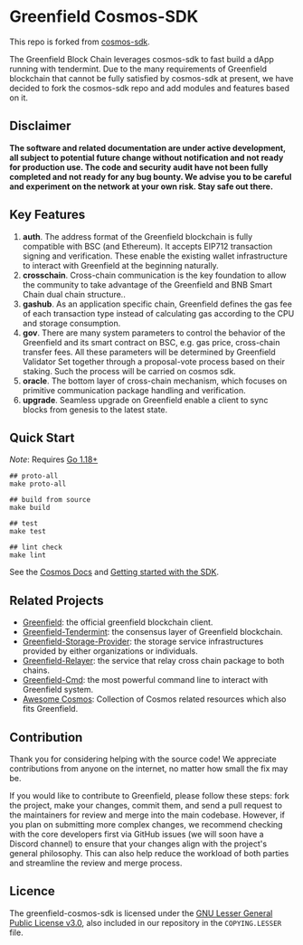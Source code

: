 # Greenfield Cosmos-SDK

This repo is forked from [cosmos-sdk](https://github.com/cosmos/cosmos-sdk).

The Greenfield Block Chain leverages cosmos-sdk to fast build a dApp running with tendermint. Due to the many 
requirements of Greenfield blockchain that cannot be fully satisfied by cosmos-sdk at present, we have decided to fork 
the cosmos-sdk repo and add modules and features based on it.

## Disclaimer
**The software and related documentation are under active development, all subject to potential future change without
notification and not ready for production use. The code and security audit have not been fully completed and not ready
for any bug bounty. We advise you to be careful and experiment on the network at your own risk. Stay safe out there.**

## Key Features

1. **auth**. The address format of the Greenfield blockchain is fully compatible with BSC (and Ethereum). It accepts EIP712 transaction signing and verification. These enable the existing wallet infrastructure to interact with Greenfield at the beginning naturally.
2. **crosschain**. Cross-chain communication is the key foundation to allow the community to take advantage of the Greenfield and BNB Smart Chain dual chain structure..
3. **gashub**. As an application specific chain, Greenfield defines the gas fee of each transaction type instead of calculating gas according to the CPU and storage consumption.
4. **gov**. There are many system parameters to control the behavior of the Greenfield and its smart contract on BSC, e.g. gas price, cross-chain transfer fees. All these parameters will be determined by Greenfield Validator Set together through a proposal-vote process based on their staking. Such the process will be carried on cosmos sdk.
5. **oracle**. The bottom layer of cross-chain mechanism, which focuses on primitive communication package handling and verification.
6. **upgrade**. Seamless upgrade on Greenfield enable a client to sync blocks from genesis to the latest state.

## Quick Start
*Note*: Requires [Go 1.18+](https://go.dev/dl/)

```shell
## proto-all
make proto-all

## build from source
make build

## test
make test

## lint check 
make lint
```

See the [Cosmos Docs](https://cosmos.network/docs/) and [Getting started with the SDK](https://tutorials.cosmos.network/academy/1-what-is-cosmos/).

## Related Projects
- [Greenfield](https://github.com/bnb-chain/greenfield): the official greenfield blockchain client.
- [Greenfield-Tendermint](https://github.com/bnb-chain/greenfield-tendermint): the consensus layer of Greenfield blockchain.
- [Greenfield-Storage-Provider](https://github.com/bnb-chain/greenfield-storage-provider): the storage service infrastructures provided by either organizations or individuals.
- [Greenfield-Relayer](https://github.com/bnb-chain/greenfield-relayer): the service that relay cross chain package to both chains.
- [Greenfield-Cmd](https://github.com/bnb-chain/greenfield-cmd): the most powerful command line to interact with Greenfield system.
- [Awesome Cosmos](https://github.com/cosmos/awesome-cosmos): Collection of Cosmos related resources which also fits Greenfield.


## Contribution
Thank you for considering helping with the source code! We appreciate contributions from anyone on the internet, no 
matter how small the fix may be.

If you would like to contribute to Greenfield, please follow these steps: fork the project, make your changes, commit them, 
and send a pull request to the maintainers for review and merge into the main codebase. However, if you plan on submitting 
more complex changes, we recommend checking with the core developers first via GitHub issues (we will soon have a Discord channel)
to ensure that your changes align with the project's general philosophy. This can also help reduce the workload of both 
parties and streamline the review and merge process.

## Licence

The greenfield-cosmos-sdk is licensed under the
[GNU Lesser General Public License v3.0](https://www.gnu.org/licenses/lgpl-3.0.en.html),
also included in our repository in the `COPYING.LESSER` file.